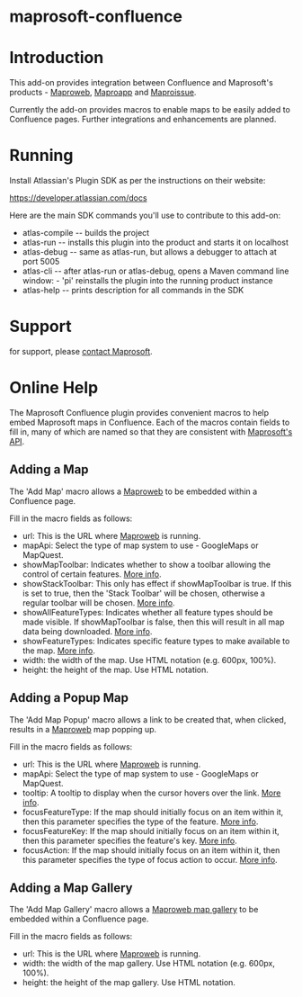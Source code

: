maprosoft-confluence
====================

# Introduction

This add-on provides integration between Confluence and Maprosoft's products - [Maproweb](http://www.maprosoft.com/maproweb.html), [Maproapp](http://www.maprosoft.com/maproapp.html) and [Maproissue](http://www.maprosoft.com/maproissue.html).

Currently the add-on provides macros to enable maps to be easily added to Confluence pages. Further integrations and enhancements are planned.

# Running

Install Atlassian's Plugin SDK as per the instructions on their website:

https://developer.atlassian.com/docs

Here are the main SDK commands you'll use to contribute to this add-on:

* atlas-compile -- builds the project
* atlas-run     -- installs this plugin into the product and starts it on localhost
* atlas-debug   -- same as atlas-run, but allows a debugger to attach at port 5005
* atlas-cli     -- after atlas-run or atlas-debug, opens a Maven command line window:
                   - 'pi' reinstalls the plugin into the running product instance
* atlas-help    -- prints description for all commands in the SDK


# Support

for support, please [contact Maprosoft](http://www.maprosoft.com/contact.html).


# Online Help

The Maprosoft Confluence plugin provides convenient macros to help embed Maprosoft maps in Confluence. Each of the macros contain fields to fill in, many of which are named so that they are consistent with [Maprosoft's API](http://www.maprosoft.com/api-reference.html).

## Adding a Map

The 'Add Map' macro allows a [Maproweb](http://www.maprosoft.com/maproweb.html) to be embedded within a Confluence page.

Fill in the macro fields as follows:

* url: This is the URL where [Maproweb](http://www.maprosoft.com/maproweb.html) is running.
* mapApi: Select the type of map system to use - GoogleMaps or MapQuest.
* showMapToolbar: Indicates whether to show a toolbar allowing the control of certain features. [More info](http://www.maprosoft.com/api-reference.html#showMapToolbar).
* showStackToolbar: This only has effect if showMapToolbar is true. If this is set to true, then the 'Stack Toolbar' will be chosen, otherwise a regular toolbar will be chosen. [More info](http://www.maprosoft.com/api-reference.html#showStackToolbar).
* showAllFeatureTypes: Indicates whether all feature types should be made visible. If showMapToolbar is false, then this will result in all map data being downloaded. [More info](http://www.maprosoft.com/api-reference.html#showAllFeatureTypes).
* showFeatureTypes: Indicates specific feature types to make available to the map. [More info](http://www.maprosoft.com/api-reference.html#showFeatureTypes).
* width: the width of the map. Use HTML notation (e.g. 600px, 100%).
* height: the height of the map. Use HTML notation.


## Adding a Popup Map

The 'Add Map Popup' macro allows a link to be created that, when clicked, results in a [Maproweb](http://www.maprosoft.com/maproweb.html) map popping up.

Fill in the macro fields as follows:

* url: This is the URL where [Maproweb](http://www.maprosoft.com/maproweb.html) is running.
* mapApi: Select the type of map system to use - GoogleMaps or MapQuest.
* tooltip: A tooltip to display when the cursor hovers over the link. [More info](http://www.maprosoft.com/api-reference.html#tooltip).
* focusFeatureType: If the map should initially focus on an item within it, then this parameter specifies the type of the feature. [More info](http://www.maprosoft.com/api-reference.html#focusFeatureType).
* focusFeatureKey: If the map should initially focus on an item within it, then this parameter specifies the feature's key. [More info](http://www.maprosoft.com/api-reference.html#focusFeatureKey).
* focusAction: If the map should initially focus on an item within it, then this parameter specifies the type of focus action to occur. [More info](http://www.maprosoft.com/api-reference.html#focusAction).


## Adding a Map Gallery

The 'Add Map Gallery' macro allows a [Maproweb map gallery](http://www.maprosoft.com/map-gallery.html) to be embedded within a Confluence page.

Fill in the macro fields as follows:

* url: This is the URL where [Maproweb](http://www.maprosoft.com/maproweb.html) is running.
* width: the width of the map gallery. Use HTML notation (e.g. 600px, 100%).
* height: the height of the map gallery. Use HTML notation.



